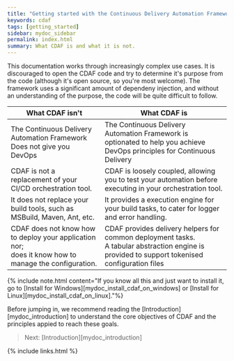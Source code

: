 ```yaml
---
title: "Getting started with the Continuous Delivery Automation Framework"
keywords: cdaf
tags: [getting_started]
sidebar: mydoc_sidebar
permalink: index.html
summary: What CDAF is and what it is not.
---
```


This documentation works through increasingly complex use cases. It is discouraged to open the CDAF code and try to determine it's purpose from the code (although it's open source, so you're most welcome). The framework uses a significant amount of dependeny injection, and without an understanding of the purpose, the code will be quite difficult to follow.

| What CDAF isn't | What CDAF is |
|-----------------|--------------|
| The Continuous Delivery Automation Framework Does not give you DevOps | The Continuous Delivery Automation Framework is optionated to help you achieve DevOps principles for Continuous Delivery |
| CDAF is not a replacement of your CI/CD orchestration tool. | CDAF is loosely coupled, allowing you to test your automation before executing in your orchestration tool. |
| It does not replace your build tools, such as MSBuild, Maven, Ant, etc. | It provides a execution engine for your build tasks, to cater for logger and error handling. |
| CDAF does not know how to deploy your application nor;<br/>does it know how to manage the configuration. | CDAF provides delivery helpers for common deployment tasks.<br/>A tabular abstraction engine is provided to support tokenised configuration files |

{% include note.html content="If you know all this and just want to install it, go to [Install for Windows][mydoc_install_cdaf_on_windows] or [Install for Linux][mydoc_install_cdaf_on_linux]."%}

Before jumping in, we recommend reading the [Introduction][mydoc_introduction] to understand the core objectives of CDAF and the principles appied to reach these goals.

> Next: [Introduction][mydoc_introduction]

{% include links.html %}
